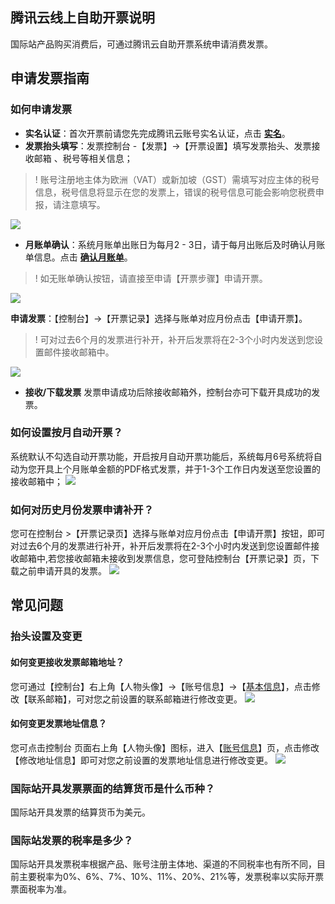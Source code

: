 ## 腾讯云线上自助开票说明

国际站产品购买消费后，可通过腾讯云自助开票系统申请消费发票。


## 申请发票指南

### 如何申请发票

- **实名认证**：首次开票前请您先完成腾讯云账号实名认证，点击 <b>[实名](https://console.intl.cloud.tencent.com/developer/auth)</b>。
- **发票抬头填写**：发票控制台 -【发票】->【开票设置】填写发票抬头、发票接收邮箱 、税号等相关信息；

>! 账号注册地主体为欧洲（VAT）或新加坡（GST）需填写对应主体的税号信息，税号信息将显示在您的发票上，错误的税号信息可能会影响您税费申报，请注意填写。

![](https://qcloudimg.tencent-cloud.cn/raw/0ce7f132e09fd8c27d06f15d1c5e415b.png)

- **月账单确认**：系统月账单出账日为每月2 - 3日，请于每月出账后及时确认月账单信息。点击 <b>[确认月账单](https://console.intl.cloud.tencent.com/expense/bill)</b>。

>! 如无账单确认按钮，请直接至申请【开票步骤】申请开票。

![](https://qcloudimg.tencent-cloud.cn/raw/205b35099aeeee66b5271caa38d07c35.png)

**申请发票**：【控制台】->【开票记录】选择与账单对应月份点击【申请开票】。

>! 可对过去6个月的发票进行补开，补开后发票将在2-3个小时内发送到您设置邮件接收邮箱中。

![](https://qcloudimg.tencent-cloud.cn/raw/5f98af4a9c71feb00b3b459c607d1774.png)

- **接收/下载发票** 发票申请成功后除接收邮箱外，控制台亦可下载开具成功的发票。



### 如何设置按月自动开票？

系统默认不勾选自动开票功能，开启按月自动开票功能后，系统每月6号系统将自动为您开具上个月账单金额的PDF格式发票，并于1-3个工作日内发送至您设置的接收邮箱中；
![](https://qcloudimg.tencent-cloud.cn/raw/7b8c912a2d75c2050106699c1705c16c.png)


### 如何对历史月份发票申请补开？

您可在控制台 >【开票记录页】选择与账单对应月份点击【申请开票】按钮，即可对过去6个月的发票进行补开，补开后发票将在2-3个小时内发送到您设置邮件接收邮箱中,若您接收邮箱未接收到发票信息，您可登陆控制台【开票记录】页，下载之前申请开具的发票。
![](https://qcloudimg.tencent-cloud.cn/raw/54d98d19fa334db74bf7c40e2209295c.png)


## 常见问题

### 抬头设置及变更

#### 如何变更接收发票邮箱地址？

您可通过【控制台】右上角【人物头像】->【账号信息】->【[基本信息](https://console.intl.cloud.tencent.com/developer)】，点击修改【联系邮箱】，可对您之前设置的联系邮箱进行修改变更。
![](https://qcloudimg.tencent-cloud.cn/raw/f01f532e43ea03d03a33db2eee2fda1e.png)

#### 如何变更发票地址信息？

您可点击控制台 页面右上角【人物头像】图标，进入【[账号信息](https://console.intl.cloud.tencent.com/developer)】页，点击修改【修改地址信息】即可对您之前设置的发票地址信息进行修改变更。
![](https://qcloudimg.tencent-cloud.cn/raw/cd54dd0339727188be427c563a386ad6.png)


### 国际站开具发票票面的结算货币是什么币种？

国际站开具发票的结算货币为美元。

### 国际站发票的税率是多少？

国际站开具发票税率根据产品、账号注册主体地、渠道的不同税率也有所不同，目前主要税率为0%、6%、7%、10%、11%、20%、21%等，发票税率以实际开票票面税率为准。
